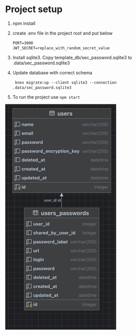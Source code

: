 # Project setup
1. npm install

2. create .env file in the project root and put below

       PORT=3000  
       JWT_SECRET=replace_with_random_secret_value

3. Install sqlite3. Copy template_db/sec_password.sqlite3 to .data/sec_password.sqlite3

4. Update database with correct schema


	    knex migrate:up --client sqlite3 --connection .data/sec_password.sqlite3
5. To run the project use `npm start`


![ERD](erd.png)
